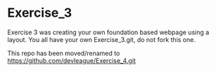 Exercise_3
==========

Exercise 3 was creating your own foundation based webpage using a layout.
You all have your own Exercise_3.git, do not fork this one.

This repo has been moved/renamed to https://github.com/devleague/Exercise_4.git

